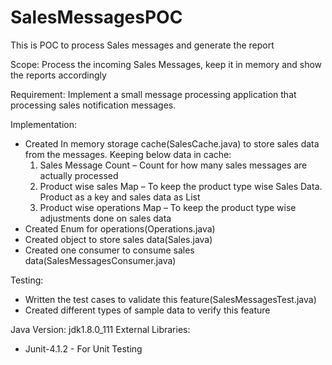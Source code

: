 # SalesMessagesPOC
This is POC to process Sales messages and generate the report

Scope: Process the incoming Sales Messages, keep it in memory and show the reports accordingly

Requirement: 
Implement a small message processing application that processing sales notification messages.

Implementation: 
  - Created In memory storage cache(SalesCache.java) to store sales data from the messages. Keeping below data in cache:
    1. Sales Message Count – Count for how many sales messages are actually processed
    2. Product wise sales Map – To keep the product type wise Sales Data. Product as a key and sales data as List
    3. Product wise operations Map – To keep the product type wise adjustments done on sales data	
 - Created Enum for operations(Operations.java)
 - Created object to store sales data(Sales.java)
 - Created  one consumer to consume sales data(SalesMessagesConsumer.java)

Testing: 
 - Written the test cases to validate this feature(SalesMessagesTest.java)
 - Created different types of sample data to verify this feature

Java Version: jdk1.8.0_111
External Libraries: 
 - Junit-4.1.2 - For Unit Testing

